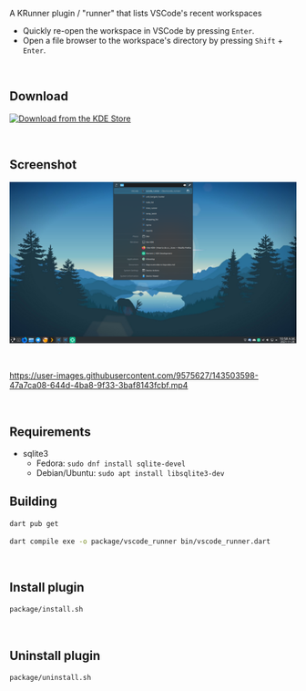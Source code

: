 A KRunner plugin / "runner" that lists VSCode's recent workspaces

- Quickly re-open the workspace in VSCode by pressing `Enter`.
- Open a file browser to the workspace's directory by pressing `Shift` + `Enter`.


<br>


## Download

<a href="https://store.kde.org/p/1653111/"><img alt="Download from the KDE Store" height="50px"
src="https://img.shields.io/badge/KDE_Store-blue?style=for-the-badge&logo=kde"></a>


<br>


## Screenshot

![Screenshot](assets/screenshots/screenshot.png)


<br>


https://user-images.githubusercontent.com/9575627/143503598-47a7ca08-644d-4ba8-9f33-3baf8143fcbf.mp4


<br>


## Requirements

- sqlite3
  - Fedora: `sudo dnf install sqlite-devel`
  - Debian/Ubuntu: `sudo apt install libsqlite3-dev`


## Building

```bash
dart pub get
```

```bash
dart compile exe -o package/vscode_runner bin/vscode_runner.dart
```


<br>


## Install plugin

```bash
package/install.sh
```


<br>


## Uninstall plugin

```bash
package/uninstall.sh
```
